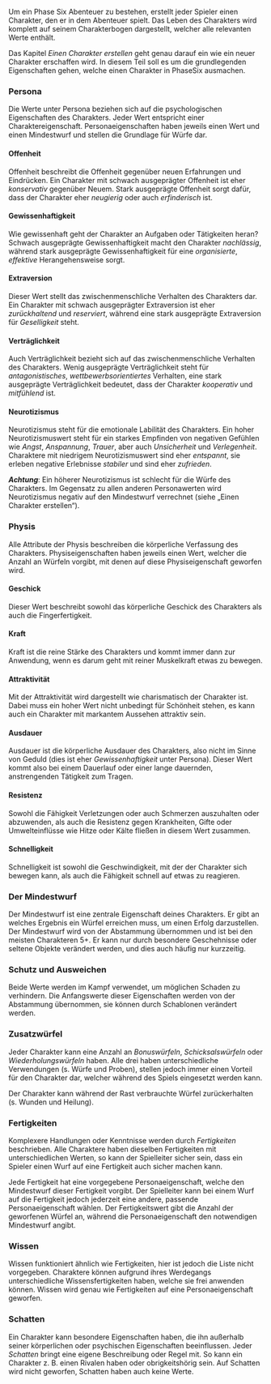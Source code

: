 Um ein Phase Six Abenteuer zu bestehen, erstellt jeder Spieler einen Charakter, den er in dem Abenteuer spielt. Das Leben des Charakters wird komplett auf seinem Charakterbogen dargestellt, welcher alle relevanten Werte enthält.

Das Kapitel *Einen Charakter erstellen* geht genau darauf ein wie ein neuer Charakter erschaffen wird. In diesem Teil soll es um die grundlegenden Eigenschaften gehen, welche einen Charakter in PhaseSix ausmachen. 

### Persona

Die Werte unter Persona beziehen sich auf die psychologischen Eigenschaften des Charakters. Jeder Wert entspricht einer Charaktereigenschaft. Personaeigenschaften haben jeweils einen Wert und einen Mindestwurf und stellen die Grundlage für Würfe dar.

#### Offenheit

Offenheit beschreibt die Offenheit gegenüber neuen Erfahrungen und Eindrücken. Ein Charakter mit schwach ausgeprägter Offenheit ist eher *konservativ* gegenüber Neuem. Stark ausgeprägte Offenheit sorgt dafür, dass der Charakter eher *neugierig* oder auch *erfinderisch* ist.

#### Gewissenhaftigkeit

Wie gewissenhaft geht der Charakter an Aufgaben oder Tätigkeiten heran? Schwach ausgeprägte Gewissenhaftigkeit macht den Charakter *nachlässig*, während stark ausgeprägte Gewissenhaftigkeit für eine *organisierte*, *effektive* Herangehensweise sorgt.

#### Extraversion

Dieser Wert stellt das zwischenmenschliche Verhalten des Charakters dar. Ein Charakter mit schwach ausgeprägter Extraversion ist eher *zurückhaltend* und *reserviert*, während eine stark ausgeprägte Extraversion für *Geselligkeit* steht.

#### Verträglichkeit

Auch Verträglichkeit bezieht sich auf das zwischenmenschliche Verhalten des Charakters. Wenig ausgeprägte Verträglichkeit steht für *antagonistisches*, *wettbewerbsorientiertes* Verhalten, eine stark ausgeprägte Verträglichkeit bedeutet, dass der Charakter *kooperativ* und *mitfühlend* ist.

#### Neurotizismus

Neurotizismus steht für die emotionale Labilität des Charakters. Ein hoher Neurotizismuswert steht für ein starkes Empfinden von negativen Gefühlen wie *Angst*, *Anspannung*, *Trauer*, aber auch *Unsicherheit* und *Verlegenheit*. Charaktere mit niedrigem Neurotizismuswert sind eher *entspannt*, sie erleben negative Erlebnisse *stabiler* und sind eher *zufrieden*.

***Achtung***: Ein höherer Neurotizismus ist schlecht für die Würfe des Charakters. Im Gegensatz zu allen anderen Personawerten wird Neurotizismus negativ auf den Mindestwurf verrechnet (siehe „Einen Charakter erstellen“).

### Physis

Alle Attribute der Physis beschreiben die körperliche Verfassung des Charakters. Physiseigenschaften haben jeweils einen Wert, welcher die Anzahl an Würfeln vorgibt, mit denen auf diese Physiseigenschaft geworfen wird.

#### Geschick

Dieser Wert beschreibt sowohl das körperliche Geschick des Charakters als auch die Fingerfertigkeit.

#### Kraft

Kraft ist die reine Stärke des Charakters und kommt immer dann zur Anwendung, wenn es darum geht mit reiner Muskelkraft etwas zu bewegen.

#### Attraktivität

Mit der Attraktivität wird dargestellt wie charismatisch der Charakter ist. Dabei muss ein hoher Wert nicht unbedingt für Schönheit stehen, es kann auch ein Charakter mit markantem Aussehen attraktiv sein.

#### Ausdauer

Ausdauer ist die körperliche Ausdauer des Charakters, also nicht im Sinne von Geduld (dies ist eher *Gewissenhaftigkeit* unter Persona). Dieser Wert kommt also bei einem Dauerlauf oder einer lange dauernden, anstrengenden Tätigkeit zum Tragen. 

#### Resistenz

Sowohl die Fähigkeit Verletzungen oder auch Schmerzen auszuhalten oder abzuwenden, als auch die Resistenz gegen Krankheiten, Gifte oder Umwelteinflüsse wie Hitze oder Kälte fließen in diesem Wert zusammen. 

#### Schnelligkeit

Schnelligkeit ist sowohl die Geschwindigkeit, mit der der Charakter sich bewegen kann, als auch die Fähigkeit schnell auf etwas zu reagieren.

### Der Mindestwurf

Der Mindestwurf ist eine zentrale Eigenschaft deines Charakters. Er gibt an welches Ergebnis ein Würfel erreichen muss, um einen Erfolg darzustellen. Der Mindestwurf wird von der Abstammung übernommen und ist bei den meisten Charakteren 5+. Er kann nur durch besondere Geschehnisse oder seltene Objekte verändert werden, und dies auch häufig nur kurzzeitig.

### Schutz und Ausweichen

Beide Werte werden im Kampf verwendet, um möglichen Schaden zu verhindern. Die Anfangswerte dieser Eigenschaften werden von der Abstammung übernommen, sie können durch Schablonen verändert werden.

### Zusatzwürfel

Jeder Charakter kann eine Anzahl an *Bonuswürfeln*, *Schicksalswürfeln* oder *Wiederholungswürfeln* haben. Alle drei haben unterschiedliche Verwendungen (s. Würfe und Proben), stellen jedoch immer einen Vorteil für den Charakter dar, welcher während des Spiels eingesetzt werden kann. 

Der Charakter kann während der Rast verbrauchte Würfel zurückerhalten (s. Wunden und Heilung).

### Fertigkeiten

Komplexere Handlungen oder Kenntnisse werden durch *Fertigkeiten* beschrieben. Alle Charaktere haben dieselben Fertigkeiten mit unterschiedlichen Werten, so kann der Spielleiter sicher sein, dass ein Spieler einen Wurf auf eine Fertigkeit auch sicher machen kann. 

Jede Fertigkeit hat eine vorgegebene Personaeigenschaft, welche den Mindestwurf dieser Fertigkeit vorgibt. Der Spielleiter kann bei einem Wurf auf die Fertigkeit jedoch jederzeit eine andere, passende Personaeigenschaft wählen. Der Fertigkeitswert gibt die Anzahl der geworfenen Würfel an, während die Personaeigenschaft den notwendigen Mindestwurf angibt.

### Wissen

Wissen funktioniert ähnlich wie Fertigkeiten, hier ist jedoch die Liste nicht vorgegeben. Charaktere können aufgrund ihres Werdegangs unterschiedliche Wissensfertigkeiten haben, welche sie frei anwenden können. Wissen wird genau wie Fertigkeiten auf eine Personaeigenschaft geworfen.

### Schatten

Ein Charakter kann besondere Eigenschaften haben, die ihn außerhalb seiner körperlichen oder psychischen Eigenschaften beeinflussen. Jeder *Schatten* bringt eine eigene Beschreibung oder Regel mit. So kann ein Charakter z. B. einen Rivalen haben oder obrigkeitshörig sein. Auf Schatten wird nicht geworfen, Schatten haben auch keine Werte.
